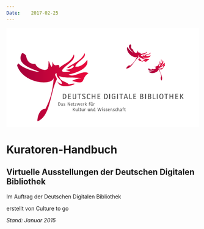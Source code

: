 ```yaml
---
Date:    2017-02-25
---
```


![Deutsche Digitale Bibliothek][logo]

# Kuratoren-Handbuch

## Virtuelle Ausstellungen der Deutschen Digitalen Bibliothek

Im Auftrag der Deutschen Digitalen Bibliothek

erstellt von Culture to go

*Stand: Januar 2015*


[logo]: img/image001.png "Deutsche Digitale Bibliothek - Das Netzwerk für Kultur und Wissenschaft"